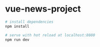# vue-news-project
``` bash
# install dependencies
npm install

# serve with hot reload at localhost:8080
npm run dev